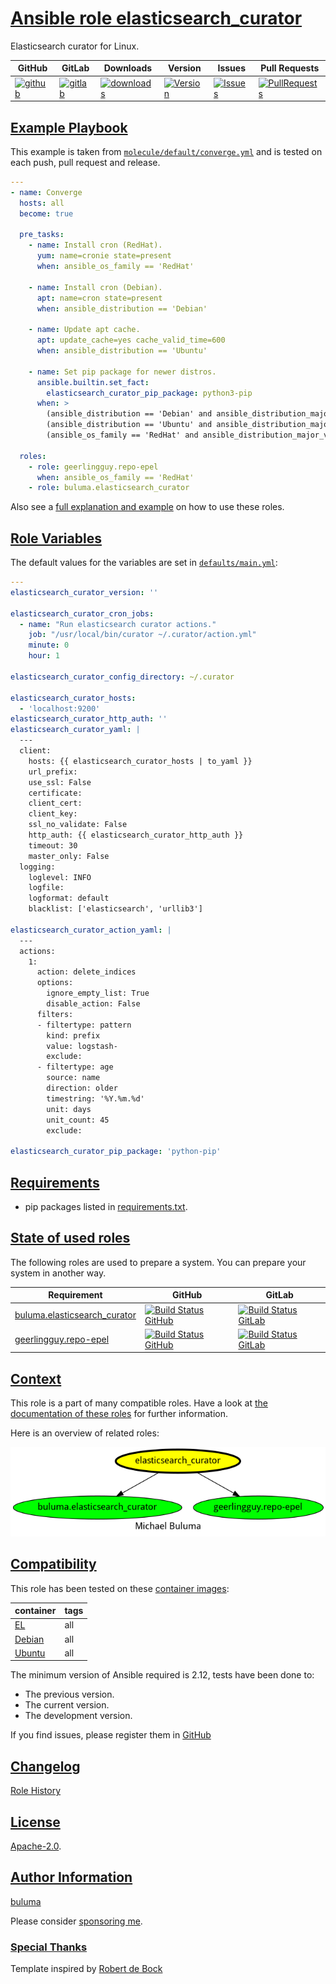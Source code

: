 # [Ansible role elasticsearch_curator](#elasticsearch_curator)

Elasticsearch curator for Linux.

|GitHub|GitLab|Downloads|Version|Issues|Pull Requests|
|------|------|-------|-------|------|-------------|
|[![github](https://github.com/buluma/ansible-role-elasticsearch_curator/workflows/Ansible%20Molecule/badge.svg)](https://github.com/buluma/ansible-role-elasticsearch_curator/actions)|[![gitlab](https://gitlab.com/shadowwalker/ansible-role-elasticsearch_curator/badges/master/pipeline.svg)](https://gitlab.com/shadowwalker/ansible-role-elasticsearch_curator)|[![downloads](https://img.shields.io/ansible/role/d/4697)](https://galaxy.ansible.com/buluma/elasticsearch_curator)|[![Version](https://img.shields.io/github/release/buluma/ansible-role-elasticsearch_curator.svg)](https://github.com/buluma/ansible-role-elasticsearch_curator/releases/)|[![Issues](https://img.shields.io/github/issues/buluma/ansible-role-elasticsearch_curator.svg)](https://github.com/buluma/ansible-role-elasticsearch_curator/issues/)|[![PullRequests](https://img.shields.io/github/issues-pr-closed-raw/buluma/ansible-role-elasticsearch_curator.svg)](https://github.com/buluma/ansible-role-elasticsearch_curator/pulls/)|

## [Example Playbook](#example-playbook)

This example is taken from [`molecule/default/converge.yml`](https://github.com/buluma/ansible-role-elasticsearch_curator/blob/master/molecule/default/converge.yml) and is tested on each push, pull request and release.

```yaml
---
- name: Converge
  hosts: all
  become: true

  pre_tasks:
    - name: Install cron (RedHat).
      yum: name=cronie state=present
      when: ansible_os_family == 'RedHat'

    - name: Install cron (Debian).
      apt: name=cron state=present
      when: ansible_distribution == 'Debian'

    - name: Update apt cache.
      apt: update_cache=yes cache_valid_time=600
      when: ansible_distribution == 'Ubuntu'

    - name: Set pip package for newer distros.
      ansible.builtin.set_fact:
        elasticsearch_curator_pip_package: python3-pip
      when: >
        (ansible_distribution == 'Debian' and ansible_distribution_major_version == '10') or
        (ansible_distribution == 'Ubuntu' and ansible_distribution_major_version >= '18') or
        (ansible_os_family == 'RedHat' and ansible_distribution_major_version == '8')

  roles:
    - role: geerlingguy.repo-epel
      when: ansible_os_family == 'RedHat'
    - role: buluma.elasticsearch_curator
```

Also see a [full explanation and example](https://buluma.github.io/how-to-use-these-roles.html) on how to use these roles.

## [Role Variables](#role-variables)

The default values for the variables are set in [`defaults/main.yml`](https://github.com/buluma/ansible-role-elasticsearch_curator/blob/master/defaults/main.yml):

```yaml
---
elasticsearch_curator_version: ''

elasticsearch_curator_cron_jobs:
  - name: "Run elasticsearch curator actions."
    job: "/usr/local/bin/curator ~/.curator/action.yml"
    minute: 0
    hour: 1

elasticsearch_curator_config_directory: ~/.curator

elasticsearch_curator_hosts:
  - 'localhost:9200'
elasticsearch_curator_http_auth: ''
elasticsearch_curator_yaml: |
  ---
  client:
    hosts: {{ elasticsearch_curator_hosts | to_yaml }}
    url_prefix:
    use_ssl: False
    certificate:
    client_cert:
    client_key:
    ssl_no_validate: False
    http_auth: {{ elasticsearch_curator_http_auth }}
    timeout: 30
    master_only: False
  logging:
    loglevel: INFO
    logfile:
    logformat: default
    blacklist: ['elasticsearch', 'urllib3']

elasticsearch_curator_action_yaml: |
  ---
  actions:
    1:
      action: delete_indices
      options:
        ignore_empty_list: True
        disable_action: False
      filters:
      - filtertype: pattern
        kind: prefix
        value: logstash-
        exclude:
      - filtertype: age
        source: name
        direction: older
        timestring: '%Y.%m.%d'
        unit: days
        unit_count: 45
        exclude:

elasticsearch_curator_pip_package: 'python-pip'
```

## [Requirements](#requirements)

- pip packages listed in [requirements.txt](https://github.com/buluma/ansible-role-elasticsearch_curator/blob/master/requirements.txt).

## [State of used roles](#state-of-used-roles)

The following roles are used to prepare a system. You can prepare your system in another way.

| Requirement | GitHub | GitLab |
|-------------|--------|--------|
|[buluma.elasticsearch_curator](https://galaxy.ansible.com/buluma/elasticsearch_curator)|[![Build Status GitHub](https://github.com/buluma/ansible-role-elasticsearch_curator/workflows/Ansible%20Molecule/badge.svg)](https://github.com/buluma/ansible-role-elasticsearch_curator/actions)|[![Build Status GitLab](https://gitlab.com/shadowwalker/ansible-role-elasticsearch_curator/badges/master/pipeline.svg)](https://gitlab.com/shadowwalker/ansible-role-elasticsearch_curator)|
|[geerlingguy.repo-epel](https://galaxy.ansible.com/buluma/geerlingguy.repo-epel)|[![Build Status GitHub](https://github.com/buluma/geerlingguy.repo-epel/workflows/Ansible%20Molecule/badge.svg)](https://github.com/buluma/geerlingguy.repo-epel/actions)|[![Build Status GitLab](https://gitlab.com/shadowwalker/geerlingguy.repo-epel/badges/master/pipeline.svg)](https://gitlab.com/shadowwalker/geerlingguy.repo-epel)|

## [Context](#context)

This role is a part of many compatible roles. Have a look at [the documentation of these roles](https://buluma.github.io/) for further information.

Here is an overview of related roles:

![dependencies](https://raw.githubusercontent.com/buluma/ansible-role-elasticsearch_curator/png/requirements.png "Dependencies")

## [Compatibility](#compatibility)

This role has been tested on these [container images](https://hub.docker.com/u/buluma):

|container|tags|
|---------|----|
|[EL](https://hub.docker.com/repository/docker/buluma/enterpriselinux/general)|all|
|[Debian](https://hub.docker.com/repository/docker/buluma/debian/general)|all|
|[Ubuntu](https://hub.docker.com/repository/docker/buluma/ubuntu/general)|all|

The minimum version of Ansible required is 2.12, tests have been done to:

- The previous version.
- The current version.
- The development version.

If you find issues, please register them in [GitHub](https://github.com/buluma/ansible-role-elasticsearch_curator/issues)

## [Changelog](#changelog)

[Role History](https://github.com/buluma/ansible-role-elasticsearch_curator/blob/master/CHANGELOG.md)

## [License](#license)

[Apache-2.0](https://github.com/buluma/ansible-role-elasticsearch_curator/blob/master/LICENSE).

## [Author Information](#author-information)

[buluma](https://buluma.github.io/)

Please consider [sponsoring me](https://github.com/sponsors/buluma).

### [Special Thanks](#special-thanks)

Template inspired by [Robert de Bock](https://github.com/robertdebock)
